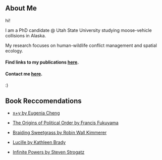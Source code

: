 ## About Me

hi! 

I am a PhD candidate @ Utah State University studying moose-vehicle collisions in Alaska.

My research focuses on human-wildlife conflict management and spatial ecology.

#### Find links to my publications [here](https://scholar.google.com/citations?hl=en&user=liXgTL4AAAAJ).

#### Contact me [here](mailto:luke.mcdonald@usu.edu).

:)

## Book Reccomendations

- [x+y by Eugenia Cheng](https://www.basicbooks.com/titles/eugenia-cheng/x-y/9781541646513/)

- [The Origins of Political Order by Francis Fukuyama](https://www.goodreads.com/book/show/9704856-the-origins-of-political-order)

- [Braiding Sweetgrass by Robin Wall Kimmerer](https://milkweed.org/book/braiding-sweetgrass)

- [Lucille by Kathleen Brady](https://www.goodreads.com/book/show/29215876-lucille)

- [Infinite Powers by Steven Strogatz](https://www.goodreads.com/book/show/40796176-infinite-powers)
